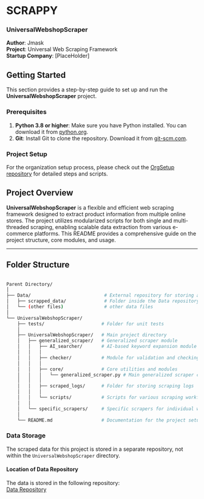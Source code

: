 # SCRAPPY
### UniversalWebshopScraper

**Author**: Jmask  
**Project**: Universal Web Scraping Framework  
**Startup Company**: [PlaceHolder]

## Getting Started

This section provides a step-by-step guide to set up and run the **UniversalWebshopScraper** project.

### Prerequisites

1. **Python 3.8 or higher**: Make sure you have Python installed. You can download it from [python.org](https://www.python.org/downloads/).
2. **Git**: Install Git to clone the repository. Download it from [git-scm.com](https://git-scm.com/downloads).

### Project Setup

For the organization setup process, please check out the [OrgSetup repository](https://github.com/Takeaszot/OrgSetup) for detailed steps and scripts.


## Project Overview

**UniversalWebshopScraper** is a flexible and efficient web scraping framework designed to extract product information from multiple online stores. The project utilizes modularized scripts for both single and multi-threaded scraping, enabling scalable data extraction from various e-commerce platforms. This README provides a comprehensive guide on the project structure, core modules, and usage.

---

## Folder Structure

```bash

Parent Directory/
│
├── Data/                           # External repository for storing all data
│   ├── scrapped_data/              # Folder inside the Data repository for storing scraped data
│   └── (other files)               # other data files 
│
└── UniversalWebshopScraper/
    ├── tests/                     # Folder for unit tests
    │
    ├── UniversalWebshopScraper/   # Main project directory
    │   ├── generalized_scraper/   # Generalized scraper module
    │   │   ├── AI_searcher/       # AI-based keyword expansion module
    │   │   │
    │   │   ├── checker/           # Module for validation and checking
    │   │   │
    │   │   ├── core/              # Core utilities and modules
    │   │   │   └── generalized_scraper.py # Main generalized scraper class and methods
    │   │   │
    │   │   ├── scraped_logs/      # Folder for storing scraping logs
    │   │   │
    │   │   └── scripts/           # Scripts for various scraping workflows
    │   │
    │   └── specific_scrapers/     # Specific scrapers for individual websites
    │
    └── README.md                  # Documentation for the project setup, structure, and usage

```

### Data Storage

The scraped data for this project is stored in a separate repository, not within the `UniversalWebshopScraper` directory.

#### Location of Data Repository

The data is stored in the following repository:  
[Data Repository](https://github.com/takeaszot/Data)

